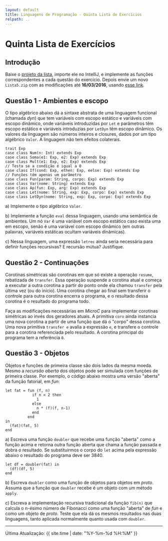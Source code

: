```yaml
---
layout: default
title: Linguagens de Programação - Quinta Lista de Exercícios
relpath: ..
---
```


Quinta Lista de Exercícios
==========================

Introdução
----------

Baixe o [projeto da lista](Lista5.zip), importe ele no IntelliJ, e implemente as funções
correspondentes a cada questão do exercício. Depois envie um novo `Lista5.zip` com
as modificações até **16/03/2016**,
usando [esse link](https://www.dropbox.com/request/555kA1Qi3Xn1a24Ks31q).

Questão 1 - Ambientes e escopo
------------------------------

O tipo algébrico abaixo dá a sintaxe abstrata de uma linguagem funcional (chamada *dyn*) que tem variáveis
 com escopo estático e variáveis com escopo dinâmico, onde variáveis introduzidas por `Let`
 e parâmetros têm escopo estático
e variáveis introduzias por `LetDyn` têm escopo dinâmico. 
Os valores da linguagem são números inteiros e closures, dados por um tipo algébrico `Valor`.
A linguagem não tem efeitos colaterais.

    trait Exp
    case class Num(n: Int) extends Exp
    case class Soma(e1: Exp, e2: Exp) extends Exp
    case class Mult(e1: Exp, e2: Exp) extends Exp
    // Testa se a condição é igual a 0
    case class If(cond: Exp, ethen: Exp, eelse: Exp) extends Exp
	// Funções têm apenas um parâmetro
    case class Fun(param: String, corpo: Exp) extends Exp
    case class Var(nome: String) extends Exp
    case class Ap(fun: Exp, arg: Exp) extends Exp
    case class Let(nome: String, exp: Exp, corpo: Exp) extends Exp
    case class LetDyn(nome: String, exp: Exp, corpo: Exp) extends Exp

a) Implemente o tipo algébrico `Valor`.

b) Implemente a função `eval` dessa linguagem, usando uma semântica de ambientes.
Um nó `Var` é uma variável com escopo estático caso exista uma em escopo, senão é uma
variável com escopo dinâmico (em outras palavras, variáveis estáticas ocultam variáveis dinâmicas).

c) Nessa linguagem, uma expressão `letrec` ainda seria necessária para definir
funções recursivas? E recursão mútua? Justifique.

Questão 2 - Continuações
------------------------

Corotinas simétricas são corotinas em que só existe a operação `resume`, rebatizada de `transfer`.
Essa operação suspende a corotina atual e começa a executar a outra corotina a partir do
ponto onde ela chamou `transfer` pela última vez (ou do início). Uma corotina chegar ao final
sem transferir o controle para outra corotina encerra o programa, e o resultado dessa corotina
é o resultado do programa todo.

Faça as modificações necessárias em *MicroC* para implementar corotinas simétricas ao invés
dos geradores atuais. A primitiva `coro` ainda instancia uma nova corotina a partir de uma
função que dá o "corpo" dessa corotina. Uma nova primitiva `transfer e` avalia a expressão
`e`, e transfere o controle para a corotina referenciada pelo resultado. A corotina principal
do programa tem a referência `0`. 

Questão 3 - Objetos
-------------------

Objetos e funções de primeira classe são dois lados da mesma moeda. Mesmo a
*recursão aberta* dos objetos pode ser simulada com funções de primeira classe.
Por exemplo, o código abaixo mostra uma versão "aberta" da função fatorial, em *fun*:

    let fat = fun (f, n)
                if n < 2 then
                  1
                else
                  n * (f)(f, n-1)
                end
              end
    in
      (fat)(fat, 5)
    end

a) Escreva uma função `doubler` que recebe uma função "aberta" como a função
acima e retorna outra função aberta que chama a função passada e dobra o
resultado. Se substituirmos o corpo do `let` acima pela expressão abaixo o
resultado do programa deve ser 3840.

    let df = doubler(fat) in
      (df)(df, 5)
    end

b) Escreva `doubler` como uma função de objetos para objetos em *proto*.
Assuma que a função que `doubler` recebe é um objeto com um método `apply`.

c) Escreva a implementação recursiva tradicional da função `fib(n)` que
calcula o n-ésimo número de Fibonacci como uma função "aberta" de *fun* e como
um objeto de *proto*. Teste que ela dá os mesmos resultados nas duas linguagens,
tanto aplicada normalmente quanto usada com `doubler`.

	
* * * * *

Última Atualização: {{ site.time | date: "%Y-%m-%d %H:%M" }}

